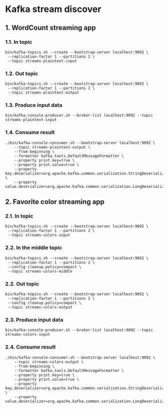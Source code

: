 # Kafka stream discover

## 1. WordCount streaming app

### 1.1. In topic
```
bin/kafka-topics.sh --create --bootstrap-server localhost:9092 \
 --replication-factor 1 --partitions 2 \
 --topic streams-plaintext-input
```

### 1.2. Out topic
```
bin/kafka-topics.sh --create --bootstrap-server localhost:9092 \
 --replication-factor 1 --partitions 2 \
 --topic streams-plaintext-output
```

### 1.3. Produce input data
```
bin/kafka-console-producer.sh --broker-list localhost:9092 --topic streams-plaintext-input
```

### 1.4. Consume result
```
./bin/kafka-console-consumer.sh --bootstrap-server localhost:9092 \
    --topic streams-plaintext-output \
    --from-beginning \
    --formatter kafka.tools.DefaultMessageFormatter \
    --property print.key=true \
    --property print.value=true \
    --property key.deserializer=org.apache.kafka.common.serialization.StringDeserializer \
    --property value.deserializer=org.apache.kafka.common.serialization.LongDeserializer
```

## 2. Favorite color streaming app
### 2.1. In topic
```
bin/kafka-topics.sh --create --bootstrap-server localhost:9092 \
 --replication-factor 1 --partitions 2 \
 --topic streams-colors-input
```

### 2.2. In the middle topic
```
bin/kafka-topics.sh --create --bootstrap-server localhost:9092 \
 --replication-factor 1 --partitions 2 \
 --config cleanup.policy=compact \
 --topic streams-colors-middle
```

### 2.2. Out topic
```
bin/kafka-topics.sh --create --bootstrap-server localhost:9092 \
 --replication-factor 1 --partitions 2 \
 --config cleanup.policy=compact \
 --topic streams-colors-output
```

### 2.3. Produce input data
```
bin/kafka-console-producer.sh --broker-list localhost:9092 --topic streams-colors-input
```

### 2.4. Consume result
```
./bin/kafka-console-consumer.sh --bootstrap-server localhost:9092 \
    --topic streams-colors-output \
    --from-beginning \
    --formatter kafka.tools.DefaultMessageFormatter \
    --property print.key=true \
    --property print.value=true \
    --property key.deserializer=org.apache.kafka.common.serialization.StringDeserializer \
    --property value.deserializer=org.apache.kafka.common.serialization.LongDeserializer
```